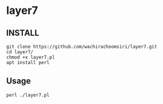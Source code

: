 # layer7
## INSTALL

    git clone https://github.com/wachirachoomsiri/layer7.git
    cd layer7/
    chmod +x layer7.pl
    apt install perl
   


## Usage

    perl ./layer7.pl
